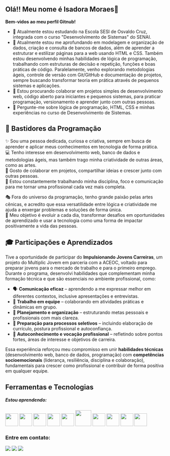 ## Olá!! Meu nome é Isadora Moraes👋
**Bem-vidos ao meu perfil Gitnub!** 
- 🔭 Atualmente estou estudando na Escola SESI de Osvaldo Cruz, integrada com o curso "Desenvolvimento de Sistemas" do SENAI.
- 🌱 Atualmente estou me aprofundando em modelagem e organização de dados, criação e consulta de bancos de dados, além de aprender a estruturar e estilizar páginas para a web usando HTML e CSS. Também estou desenvolvendo minhas habilidades de lógica de programação, trabalhando com estruturas de decisão e repetição, funções e boas práticas de código. Paralelamente, venho explorando metodologias ágeis, controle de versão com Git/GitHub e documentação de projetos, sempre buscando transformar teoria em prática através de pequenos sistemas e aplicações.
- 👯 Estou procurando colaborar em projetos simples de desenvolvimento web, código aberto para iniciantes e pequenos sistemas, para praticar programação, versionamento e aprender junto com outras pessoas.
- 💬 Pergunte-me sobre lógica de programação, HTML, CSS e minhas experiências no curso de Desenvolvimento de Sistemas.

## 🌟 Bastidores da Programação

✨ Sou uma pessoa dedicada, curiosa e criativa, sempre em busca de aprender e aplicar meus conhecimentos em tecnologia de forma prática.  
💻 Tenho interesse em desenvolvimento web, banco de dados e metodologias ágeis, mas também trago minha criatividade de outras áreas, como as artes.  
🤝 Gosto de colaborar em projetos, compartilhar ideias e crescer junto com outras pessoas.  
🎯 Estou constantemente trabalhando minha disciplina, foco e comunicação para me tornar uma profissional cada vez mais completa.  

🎭 Fora do universo da programação, tenho grande paixão pelas artes cênicas, e acredito que essa versatilidade entre lógica e criatividade me ajuda a enxergar problemas e soluções de forma única.  
🚀 Meu objetivo é evoluir a cada dia, transformar desafios em oportunidades de aprendizado e usar a tecnologia como uma forma de impactar positivamente a vida das pessoas.  

## 🎓 Participações e Aprendizados

Tive a oportunidade de participar do **Impulsionando Jovens Carreiras**, um projeto do Multiplic Jovem em parceria com a ACEOC, voltado para preparar jovens para o mercado de trabalho e para o primeiro emprego.  
Durante o programa, desenvolvi habilidades que complementam minha formação técnica e que são essenciais no ambiente profissional, como:  

- 🗣️ **Comunicação eficaz** – aprendendo a me expressar melhor em diferentes contextos, inclusive apresentações e entrevistas.  
- 🤝 **Trabalho em equipe** – colaborando em atividades práticas e dinâmicas em grupo.  
- 🎯 **Planejamento e organização** – estruturando metas pessoais e profissionais com mais clareza.  
- 💼 **Preparação para processos seletivos** – incluindo elaboração de currículo, postura profissional e autoconfiança.  
- 🔎 **Autoconhecimento e vocação profissional** – refletindo sobre pontos fortes, áreas de interesse e objetivos de carreira.  

Essa experiência reforçou meu compromisso em unir **habilidades técnicas** (desenvolvimento web, banco de dados, programação) com **competências socioemocionais** (liderança, resiliência, disciplina e colaboração), fundamentais para crescer como profissional e contribuir de forma positiva em qualquer equipe.  

## Ferramentas e Tecnologias
##### Estou aprendendo:
<p align="left">
    <img src="https://cdn.jsdelivr.net/gh/devicons/devicon@latest/icons/github/github-original.svg" width="40" height="40"/>
    <img src="https://cdn.jsdelivr.net/gh/devicons/devicon@latest/icons/html5/html5-original.svg" width="40" height="40" />
    <img src="https://cdn.jsdelivr.net/gh/devicons/devicon@latest/icons/insomnia/insomnia-original.svg" width="40" height="40" />
    <img src="https://cdn.jsdelivr.net/gh/devicons/devicon@latest/icons/javascript/javascript-original.svg" width="40" height="40"/>
    <img src="https://cdn.jsdelivr.net/gh/devicons/devicon@latest/icons/vscode/vscode-original.svg" width="40" height="40"/>
    <img src="https://cdn.jsdelivr.net/gh/devicons/devicon@latest/icons/ubuntu/ubuntu-original-wordmark.svg" width="50" height="50"/>
    <img src="https://cdn.jsdelivr.net/gh/devicons/devicon@latest/icons/python/python-original.svg" width="40" height="40"/>
    <img src="https://cdn.jsdelivr.net/gh/devicons/devicon@latest/icons/nodejs/nodejs-original.svg" width="40" height="40"/>
    <img src="https://cdn.jsdelivr.net/gh/devicons/devicon@latest/icons/mysql/mysql-original.svg" width="40" height="40"/>
    <img src="https://cdn.jsdelivr.net/gh/devicons/devicon@latest/icons/linux/linux-original.svg" width="40" height="40"/>
</p>

### Entre em contato:
<div>
    <a href="https://www.instagram.com/isa.aquinomoraes/" target="_blank"><img loading="lazy" src="https://img.shields.io/badge/-Instagram-%23E4405F?style=for-the-badge&logo=instagram&logoColor=white" target="_blank"></a>
    <a href = "isadoraaquino05@gmail.com"><img loading="lazy" src="https://img.shields.io/badge/Gmail-D14836?style=for-the-badge&logo=gmail&logoColor=white" target="_blank"></a>
    <a href="https://www.linkedin.com/in/seu-usuário-linkedln-aqui" target="_blank"><img loading="lazy" src="https://img.shields.io/badge/-LinkedIn-%230077B5?style=for-the-badge&logo=linkedin&logoColor=white" target="_blank"></a>   
</div>
